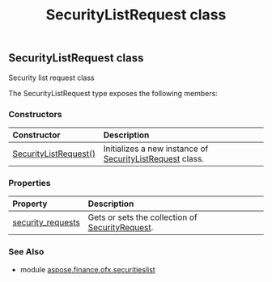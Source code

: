 ﻿---
title: SecurityListRequest class
second_title: Aspose.Finance for Python via .NET API References
description: 
type: docs
weight: 100
url: /python-net/aspose.finance.ofx.securitieslist/securitylistrequest/
is_root: false
---

## SecurityListRequest class

Security list request class



The SecurityListRequest type exposes the following members:

### Constructors
| Constructor | Description |
| :- | :- |
| [SecurityListRequest()](/finance/python-net/aspose.finance.ofx.securitieslist/securitylistrequest/__init__/#) | Initializes a new instance of [SecurityListRequest](/finance/python-net/aspose.finance.ofx.securitieslist/securitylistrequest) class. |


### Properties
| Property | Description |
| :- | :- |
| [security_requests](/finance/python-net/aspose.finance.ofx.securitieslist/securitylistrequest/security_requests) | Gets or sets the collection of [SecurityRequest](/finance/python-net/aspose.finance.ofx.securitieslist/securityrequest). |


### See Also

* module [aspose.finance.ofx.securitieslist](../)
